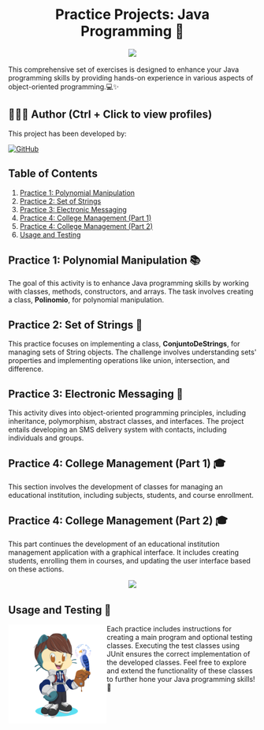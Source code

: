 <h1 align="center">Practice Projects: Java Programming 🚀</h1>

<p align="center">
  <img width="400px" src="https://github.com/AlejandroDavidArzolaSaavedra/TP/assets/90756437/9fc86b69-8fb5-40b0-8411-681e9aa71d7b">
</p>

This comprehensive set of exercises is designed to enhance your Java programming skills by providing hands-on experience in various aspects of object-oriented programming.💻✨

## 🙆👨‍💻 Author (Ctrl + Click to view profiles)
This project has been developed by:

[![GitHub](https://img.shields.io/badge/GitHub-Alejandro%20David%20Arzola%20Saavedra-red?style=flat-square&logo=github)](https://github.com/AlejandroDavidArzolaSaavedra)

## Table of Contents

1. [Practice 1: Polynomial Manipulation](#practice-1-polynomial-manipulation)
2. [Practice 2: Set of Strings](#practice-2-set-of-strings)
3. [Practice 3: Electronic Messaging](#practice-3-electronic-messaging)
4. [Practice 4: College Management (Part 1)](#practice-4-college-management-part-1)
5. [Practice 4: College Management (Part 2)](#practice-4-college-management-part-2)
6. [Usage and Testing](#usage-and-testing)

## Practice 1: Polynomial Manipulation 📚

The goal of this activity is to enhance Java programming skills by working with classes, methods, constructors, and arrays. The task involves creating a class, **Polinomio**, for polynomial manipulation.

## Practice 2: Set of Strings 🧠

This practice focuses on implementing a class, **ConjuntoDeStrings**, for managing sets of String objects. The challenge involves understanding sets' properties and implementing operations like union, intersection, and difference.

## Practice 3: Electronic Messaging 📱

This activity dives into object-oriented programming principles, including inheritance, polymorphism, abstract classes, and interfaces. The project entails developing an SMS delivery system with contacts, including individuals and groups.

## Practice 4: College Management (Part 1) 🎓

This section involves the development of classes for managing an educational institution, including subjects, students, and course enrollment.

## Practice 4: College Management (Part 2) 🎓

This part continues the development of an educational institution management application with a graphical interface. It includes creating students, enrolling them in courses, and updating the user interface based on these actions.

<p align="center">
  <img width="700px" src="https://github.com/AlejandroDavidArzolaSaavedra/TP/assets/90756437/1906fefe-1d91-426c-b84b-432667ae6812">
</p>

## Usage and Testing 🧪

<img align="left" width="200" height="200" src="https://raw.githubusercontent.com/AlejandroDavidArzolaSaavedra/AlejandroDavidArzolaSaavedra/main/octoSpiritual.png"></a>

Each practice includes instructions for creating a main program and optional testing classes. Executing the test classes using JUnit ensures the correct implementation of the developed classes. Feel free to explore and extend the functionality of these classes to further hone your Java programming skills! 🌟
